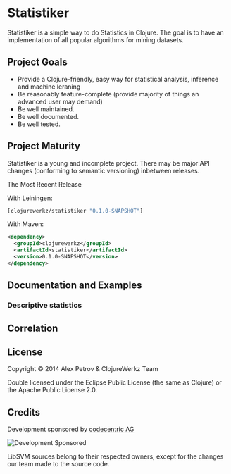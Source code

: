 # Statistiker

Statistiker is a simple way to do Statistics in Clojure.
The goal is to have an implementation of all popular algorithms 
for mining datasets.

## Project Goals

 * Provide a Clojure-friendly, easy way for statistical analysis, inference and machine leraning
 * Be reasonably feature-complete (provide majority of things an advanced user may demand)
 * Be well maintained.
 * Be well documented.
 * Be well tested.
 
 
## Project Maturity

Statistiker is a young and incomplete project. There may be major API 
changes (conforming to semantic versioning) inbetween releases.

The Most Recent Release

With Leiningen:

```clj
[clojurewerkz/statistiker "0.1.0-SNAPSHOT"]
```

With Maven:

```xml
<dependency>
  <groupId>clojurewerkz</groupId>
  <artifactId>statistiker</artifactId>
  <version>0.1.0-SNAPSHOT</version>
</dependency>
```

## Documentation and Examples 

### Descriptive statistics



## Correlation

## License

Copyright © 2014 Alex Petrov & ClojureWerkz Team

Double licensed under the Eclipse Public License (the same as Clojure) or the Apache Public License 2.0.

## Credits

Development sponsored by [codecentric AG](http://codecentric.de)

![Development Sponsored](https://www.codecentric.de/wp-content/themes/ccHomepage/img/logo-codecentric.png)

LibSVM sources belong to their respected owners, except for the changes our team made to the source code.
